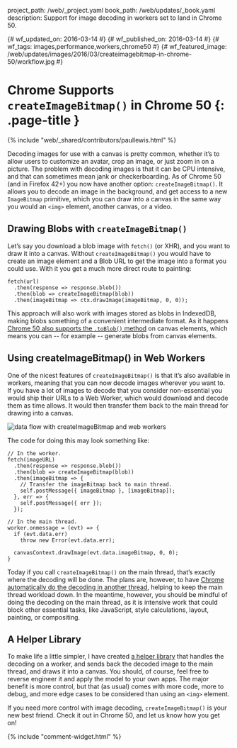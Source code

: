 project_path: /web/_project.yaml
book_path: /web/updates/_book.yaml
description: Support for image decoding in workers set to land in Chrome 50.

{# wf_updated_on: 2016-03-14 #}
{# wf_published_on: 2016-03-14 #}
{# wf_tags: images,performance,workers,chrome50 #}
{# wf_featured_image: /web/updates/images/2016/03/createimagebitmap-in-chrome-50/workflow.jpg #}

# Chrome Supports `createImageBitmap()` in Chrome 50 {: .page-title }

{% include "web/_shared/contributors/paullewis.html" %}



Decoding images for use with a canvas is pretty common, whether it’s to allow users to customize an avatar, crop an image, or just zoom in on a picture. The problem with decoding images is that it can be CPU intensive, and that can sometimes mean jank or checkerboarding. As of Chrome 50 (and in Firefox 42+) you now have another option: `createImageBitmap()`. It allows you to decode an image in the background, and get access to a new `ImageBitmap` primitive, which you can draw into a canvas in the same way you would an `<img>` element, another canvas, or a video.

## Drawing Blobs with `createImageBitmap()`

Let’s say you download a blob image with `fetch()` (or XHR), and you want to draw it into a canvas. Without `createImageBitmap()` you would have to create an image element and a Blob URL to get the image into a format you could use. With it you get a much more direct route to painting:


    fetch(url)
      .then(response => response.blob())
      .then(blob => createImageBitmap(blob))
      .then(imageBitmap => ctx.drawImage(imageBitmap, 0, 0));
    

This approach will also work with images stored as blobs in IndexedDB, making blobs something of a convenient intermediate format. As it happens [Chrome 50 also supports the `.toBlob()` method](./canvas-toblob-in-chrome-50) on canvas elements, which means you can -- for example -- generate blobs from canvas elements.

## Using createImageBitmap() in Web Workers

One of the nicest features of `createImageBitmap()` is that it’s also available in workers, meaning that you can now decode images wherever you want to. If you have a lot of images to decode that you consider non-essential you would ship their URLs to a Web Worker, which would download and decode them as time allows. It would then transfer them back to the main thread for drawing into a canvas.

![data flow with createImageBitmap and web workers](/web/updates/images/2016/03/createimagebitmap-in-chrome-50/workflow.jpg)

The code for doing this may look something like:


    // In the worker.
    fetch(imageURL)
      .then(response => response.blob())
      .then(blob => createImageBitmap(blob))
      .then(imageBitmap => {
        // Transfer the imageBitmap back to main thread.
        self.postMessage({ imageBitmap }, [imageBitmap]);
      }, err => {
        self.postMessage({ err });
      });
    
    // In the main thread.
    worker.onmessage = (evt) => {
      if (evt.data.err)
        throw new Error(evt.data.err);
    
      canvasContext.drawImage(evt.data.imageBitmap, 0, 0);
    }
    

Today if you call `createImageBitmap()` on the main thread, that’s exactly where the decoding will be done. The plans are, however, to have [Chrome automatically do the decoding in another thread](https://bugs.chromium.org/p/chromium/issues/detail?id=580202), helping to keep the main thread workload down. In the meantime, however, you should be mindful of doing the decoding on the main thread, as it is intensive work that could block other essential tasks, like JavaScript, style calculations, layout, painting, or compositing.

## A Helper Library

To make life a little simpler, I have created [a helper library](https://github.com/GoogleChrome/offthread-image) that handles the decoding on a worker, and sends back the decoded image to the main thread, and draws it into a canvas. You should, of course, feel free to reverse engineer it and apply the model to your own apps. The major benefit is more control, but that (as usual) comes with more code, more to debug, and more edge cases to be considered than using an `<img>` element.

If you need more control with image decoding, `createImageBitmap()` is your new best friend. Check it out in Chrome 50, and let us know how you get on!


{% include "comment-widget.html" %}
